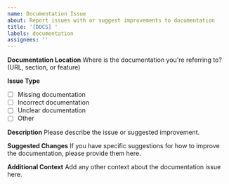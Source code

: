 ```yaml
---
name: Documentation Issue
about: Report issues with or suggest improvements to documentation
title: '[DOCS] '
labels: documentation
assignees: ''
---
```


**Documentation Location** Where is the documentation you're referring to? (URL, section, or feature)

**Issue Type**

- [ ] Missing documentation
- [ ] Incorrect documentation
- [ ] Unclear documentation
- [ ] Other

**Description** Please describe the issue or suggested improvement.

**Suggested Changes** If you have specific suggestions for how to improve the documentation, please provide them here.

**Additional Context** Add any other context about the documentation issue here.
